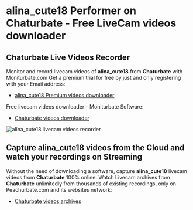 # alina_cute18 Performer on Chaturbate - Free LiveCam videos downloader

## Chaturbate Live Videos Recorder

Monitor and record livecam videos of **alina_cute18** from **Chaturbate** with Moniturbate.com
Get a premium trial for free by just and only registering with your Email address:
* [alina_cute18 Premium videos downloader](https://moniturbate.com/request-demo-licence-key.html)

Free livecam videos downloader - Moniturbate Software:
* [Chaturbate videos downloader](https://moniturbate.com/moniturbate-download-software.html)

![alina_cute18 livecam videos recorder](https://peachurnet.com/templates/moniturbate-software.png)


## Capture alina_cute18 videos from the Cloud and watch your recordings on Streaming

Without the need of downloading a software, capture **alina_cute18** livecam videos from **Chaturbate** 100% online.
Watch Livecam archives from **Chaturbate** unlimitedly from thousands of existing recordings, only on Peachurbate.com and its websites network:
* [Chaturbate videos archives](https://peachurnet.com/)